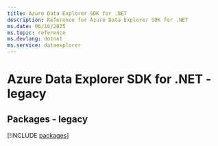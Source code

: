 ```yaml
---
title: Azure Data Explorer SDK for .NET
description: Reference for Azure Data Explorer SDK for .NET
ms.date: 06/16/2025
ms.topic: reference
ms.devlang: dotnet
ms.service: dataexplorer
---
```

# Azure Data Explorer SDK for .NET - legacy
## Packages - legacy
[!INCLUDE [packages](data-explorer-index.md)]